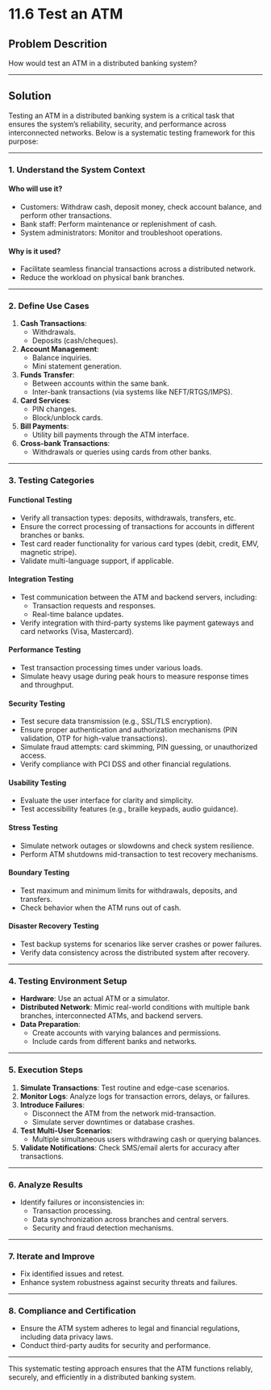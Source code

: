 # 11.6 Test an ATM

## Problem Descrition

How would test an ATM in a distributed banking system?

---

## Solution

Testing an ATM in a distributed banking system is a critical task that ensures the system’s reliability, security, and performance across interconnected networks. Below is a systematic testing framework for this purpose:

---

### **1. Understand the System Context**
#### **Who will use it?**
- Customers: Withdraw cash, deposit money, check account balance, and perform other transactions.  
- Bank staff: Perform maintenance or replenishment of cash.  
- System administrators: Monitor and troubleshoot operations.  

#### **Why is it used?**
- Facilitate seamless financial transactions across a distributed network.  
- Reduce the workload on physical bank branches.  

---

### **2. Define Use Cases**
1. **Cash Transactions**:  
   - Withdrawals.  
   - Deposits (cash/cheques).  
2. **Account Management**:  
   - Balance inquiries.  
   - Mini statement generation.  
3. **Funds Transfer**:  
   - Between accounts within the same bank.  
   - Inter-bank transactions (via systems like NEFT/RTGS/IMPS).  
4. **Card Services**:  
   - PIN changes.  
   - Block/unblock cards.  
5. **Bill Payments**:  
   - Utility bill payments through the ATM interface.  
6. **Cross-bank Transactions**:  
   - Withdrawals or queries using cards from other banks.  

---

### **3. Testing Categories**

#### **Functional Testing**
- Verify all transaction types: deposits, withdrawals, transfers, etc.  
- Ensure the correct processing of transactions for accounts in different branches or banks.  
- Test card reader functionality for various card types (debit, credit, EMV, magnetic stripe).  
- Validate multi-language support, if applicable.

#### **Integration Testing**
- Test communication between the ATM and backend servers, including:  
  - Transaction requests and responses.  
  - Real-time balance updates.  
- Verify integration with third-party systems like payment gateways and card networks (Visa, Mastercard).  

#### **Performance Testing**
- Test transaction processing times under various loads.  
- Simulate heavy usage during peak hours to measure response times and throughput.  

#### **Security Testing**
- Test secure data transmission (e.g., SSL/TLS encryption).  
- Ensure proper authentication and authorization mechanisms (PIN validation, OTP for high-value transactions).  
- Simulate fraud attempts: card skimming, PIN guessing, or unauthorized access.  
- Verify compliance with PCI DSS and other financial regulations.  

#### **Usability Testing**
- Evaluate the user interface for clarity and simplicity.  
- Test accessibility features (e.g., braille keypads, audio guidance).  

#### **Stress Testing**
- Simulate network outages or slowdowns and check system resilience.  
- Perform ATM shutdowns mid-transaction to test recovery mechanisms.  

#### **Boundary Testing**
- Test maximum and minimum limits for withdrawals, deposits, and transfers.  
- Check behavior when the ATM runs out of cash.  

#### **Disaster Recovery Testing**
- Test backup systems for scenarios like server crashes or power failures.  
- Verify data consistency across the distributed system after recovery.  

---

### **4. Testing Environment Setup**
- **Hardware**: Use an actual ATM or a simulator.  
- **Distributed Network**: Mimic real-world conditions with multiple bank branches, interconnected ATMs, and backend servers.  
- **Data Preparation**:  
  - Create accounts with varying balances and permissions.  
  - Include cards from different banks and networks.  

---

### **5. Execution Steps**
1. **Simulate Transactions**: Test routine and edge-case scenarios.  
2. **Monitor Logs**: Analyze logs for transaction errors, delays, or failures.  
3. **Introduce Failures**:  
   - Disconnect the ATM from the network mid-transaction.  
   - Simulate server downtimes or database crashes.  
4. **Test Multi-User Scenarios**:  
   - Multiple simultaneous users withdrawing cash or querying balances.  
5. **Validate Notifications**: Check SMS/email alerts for accuracy after transactions.  

---

### **6. Analyze Results**
- Identify failures or inconsistencies in:  
  - Transaction processing.  
  - Data synchronization across branches and central servers.  
  - Security and fraud detection mechanisms.  

---

### **7. Iterate and Improve**
- Fix identified issues and retest.  
- Enhance system robustness against security threats and failures.  

---

### **8. Compliance and Certification**
- Ensure the ATM system adheres to legal and financial regulations, including data privacy laws.  
- Conduct third-party audits for security and performance.  

---

This systematic testing approach ensures that the ATM functions reliably, securely, and efficiently in a distributed banking system.